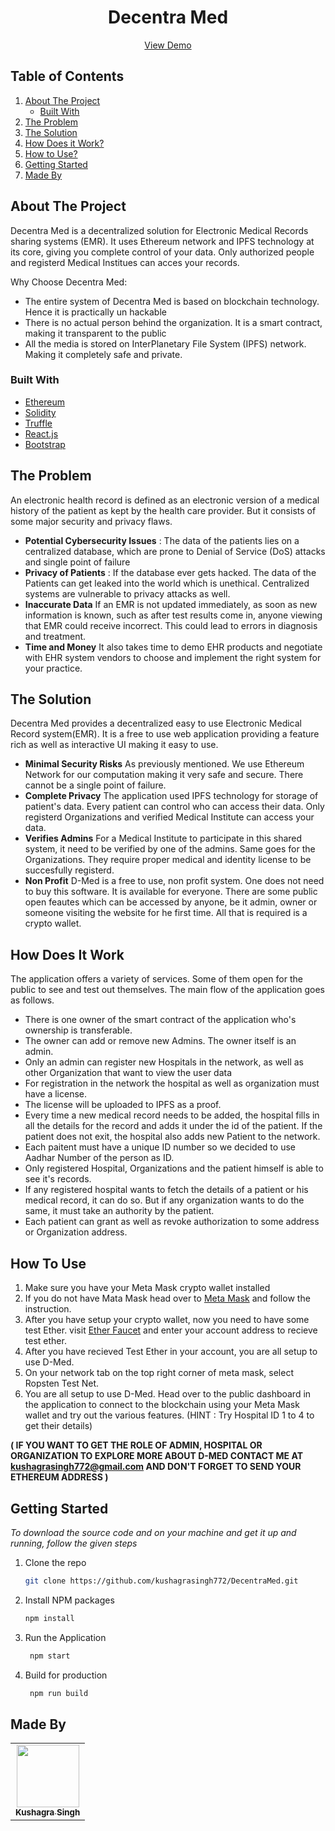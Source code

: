 <!-- PROJECT NAME -->
<div align="center">
  <h1 align="center">Decentra Med</h1>
  <p align="center">
    <a href="https://kushagrasingh772.github.io/DecentraMed/">View Demo</a>
  </p>
</div>

<!-- TABLE OF CONTENTS -->
  <h2 >Table of Contents</h2>
  <ol>
    <li>
      <a href="#about-the-project">About The Project</a>
      <ul>
        <li><a href="#built-with">Built With</a></li>
      </ul>
    </li>
    <li>
      <a href="#the-problem">The Problem</a>
    </li>
    <li>
        <a href="#the-solution">The Solution</a>
    </li>
    <li>
        <a href="#how-it-work">How Does it Work?</a>
    </li>
    <li>
        <a href="#how-to-use">How to Use?</a>
    </li>
    <li>
        <a href="#getting-started">Getting Started</a>
    </li>
    <li>
        <a href="#made-by">Made By</a>
    </li>
  </ol>

<!-- ABOUT THE PROJECT -->
<a id="about-the-project"></a>

## About The Project

Decentra Med is a decentralized solution for Electronic Medical Records sharing systems (EMR). It uses Ethereum network and IPFS technology at its core, giving you complete control of your data. Only authorized people and registerd Medical Institues can acces your records.

Why Choose Decentra Med:

- The entire system of Decentra Med is based on blockchain technology. Hence it is practically un hackable
- There is no actual person behind the organization. It is a smart contract, making it transparent to the public
- All the media is stored on InterPlanetary File System (IPFS) network. Making it completely safe and private.

<a id="built-with"></a>
### Built With
- [Ethereum](https://ethereum.org/en/)
- [Solidity](https://soliditylang.org/)
- [Truffle](https://trufflesuite.com/)
- [React.js](https://reactjs.org/)
- [Bootstrap](https://getbootstrap.com)

<!-- THE PROBLEM -->
<a id="the-problem"></a>

## The Problem
An electronic health record is defined as an electronic version of a medical history of the patient as kept by the health care provider. But it consists of some major security and privacy flaws.

- **Potential Cybersecurity Issues** :
  The data of the patients lies on a centralized database, which are prone to Denial of Service (DoS) attacks and single point of failure
- **Privacy of Patients** :
  If the database ever gets hacked. The data of the Patients can get leaked into the world which is unethical. Centralized systems are vulnerable to privacy attacks as well.
- **Inaccurate Data**
  If an EMR is not updated immediately, as soon as new information is known, such as after test results come in, anyone viewing that EMR could receive incorrect. This could lead to errors in diagnosis and treatment.
- **Time and Money**
It also takes time to demo EHR products and negotiate with EHR system vendors to choose and implement the right system for your practice.


<!-- THE SOLUTION -->
<a id="the-solution"></a>

## The Solution
Decentra Med provides a decentralized easy to use Electronic Medical Record system(EMR). It is a free to use web application providing a feature rich as well as interactive UI making it easy to use.

- **Minimal Security Risks**
As previously mentioned. We use Ethereum Network for our computation making it very safe and secure. There cannot be a single point of failure.
- **Complete Privacy**
The application used IPFS technology for storage of patient's data. Every patient can control who can access their data. Only registerd Organizations and verified Medical Institute can access your data.
- **Verifies Admins**
For a Medical Institute to participate in this shared system, it need to be verified by one of the admins. Same goes for the Organizations. They require proper medical and identity license to be succesfully registerd.
- **Non Profit**
D-Med is a free to use, non profit system. One does not need to buy this software. It is available for everyone. There are some public open feautes which can be accessed by anyone, be it admin, owner or someone visiting the website for he first time. All that is required is a crypto wallet.

<!-- HOW DOES IT WORK -->
<a id="how-it-work"></a>

## How Does It Work
The application offers a variety of services. Some of them open for the public to see and test out themselves. The main flow of the application goes as follows.
- There is one owner of the smart contract of the application who's ownership is transferable.
- The owner can add or remove new Admins. The owner itself is an admin.
- Only an admin can register new Hospitals in the network, as well as other Organization that want to view the user data
-  For registration in the network the hospital as well as organization must have a license.
-  The license will be uploaded to IPFS as a proof.
-  Every time a new medical record needs to be added, the hospital fills in all the details for the record and adds it under the id of the patient. If the patient does not exit, the hospital also adds new Patient to the network.
-  Each paitent must have a unique ID number so we decided to use Aadhar Number of the person as ID.
-  Only registered Hospital, Organizations and the patient himself is able to see it's records.
-  If any registered hospital wants to fetch the details of a patient or his medical record, it can do so. But if any organization wants to do the same, it must take an authority by the patient. 
-  Each patient can grant as well as revoke authorization to some address or Organization address.  

<!-- HOW TO USE -->
<a id="how-to-use"></a>

## How To Use
1. Make sure you have your Meta Mask crypto wallet installed
2. If you do not have Mata Mask head over to [Meta Mask](https://metamask.io/) and follow the instruction.
3. After you have setup your crypto wallet, now you need to have some test Ether. visit [Ether Faucet](https://faucet.ropsten.be/) and enter your account address to recieve test ether.
4. After you have recieved Test Ether in your account, you are all setup to use D-Med.
5. On your network tab on the top right corner of meta mask, select Ropsten Test Net.
6. You are all setup to use D-Med. Head over to the public dashboard in the application to connect to the blockchain using your Meta Mask wallet and try out the various features.
(HINT : Try Hospital ID 1 to 4 to get their details)

**( IF YOU WANT TO GET THE ROLE OF ADMIN, HOSPITAL OR ORGANIZATION TO EXPLORE MORE ABOUT D-MED CONTACT ME AT kushagrasingh772@gmail.com AND DON'T FORGET TO SEND YOUR ETHEREUM ADDRESS )** 
<!-- GETTING STARTED -->
<a id="getting-started"></a>

## Getting Started

_To download the source code and on your machine and get it up and running, follow the given steps_

1. Clone the repo
   ```sh
   git clone https://github.com/kushagrasingh772/DecentraMed.git
   ```
2. Install NPM packages
   ```sh
   npm install
   ```
3. Run the Application 
   ```sh
    npm start
   ```
4. Build for production
   ```sh
    npm run build
   ```

<!-- MADE BY -->
<a id="made-by"></a>

## Made By
<table>
  <tbody><tr>
    <td align="center"><a href="https://github.com/kushagrasingh772"><img src="https://avatars.githubusercontent.com/kushagrasingh772" width="100px;"><br><sub><b>Kushagra Singh</b></sub></a><br/></a></td>
    </td>
  </tbody></tr>
</table>
